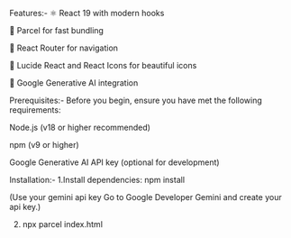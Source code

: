 Features:-
⚛️ React 19 with modern hooks

🚀 Parcel for fast bundling

🧭 React Router for navigation

🎨 Lucide React and React Icons for beautiful icons

🤖 Google Generative AI integration

Prerequisites:-
Before you begin, ensure you have met the following requirements:

Node.js (v18 or higher recommended)

npm (v9 or higher)

Google Generative AI API key (optional for development)

Installation:-
1.Install dependencies:
   npm install
   
   (Use your gemini api key 
   Go to Google Developer Gemini and create your api key.)
   
2. npx parcel index.html
